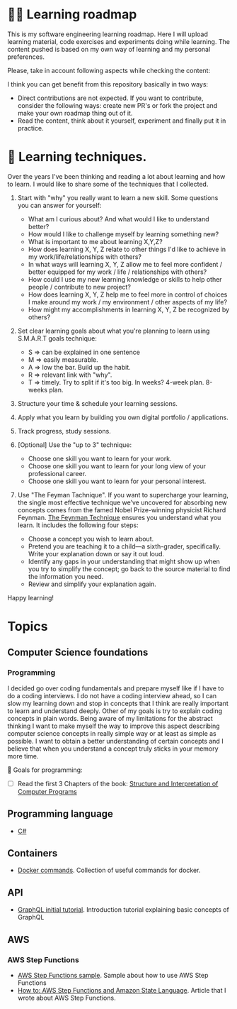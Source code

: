 # 👨‍🏫 Learning roadmap

This is my software engineering learning roadmap. Here I will upload learning material, code exercises and experiments doing while learning. The content pushed is based on my own way of learning and my personal preferences. 

Please, take in account following aspects while checking the content:
 
I think you can get benefit from this repository basically in two ways: 
- Direct contributions are not expected. If you want to contribute, consider the following ways: create new PR's or fork the project and make your own roadmap thing out of it.
- Read the content, think about it yourself, experiment and finally put it in practice. 

# 💪 Learning techniques.

Over the years I've been thinking and reading a lot about learning and how to learn. I would like to share some of the techniques that I collected.

1. Start with "why" you really want to learn a new skill. Some questions you can answer for yourself:
    - What am I curious about? And what would I like to understand better?
    - How would I like to challenge myself by learning something new?
    - What is important to me about learning X,Y,Z?
    - How does learning X, Y, Z relate to other things I'd like to achieve in my work/life/relationships with others?
    - In what ways will learning X, Y, Z allow me to feel more confident / better equipped for my work / life / relationships with others?
    - How could I use my new learning knowledge or skills to help other people / contribute to new project?
    - How does learning X, Y, Z help me to feel more in control of choices I make around my work / my environment / other aspects of my life?
    - How might my accomplishments in learning X, Y, Z be recognized by others?

2. Set clear learning goals about what you're planning to learn using S.M.A.R.T goals technique:
    - S  ⇒ can be explained in one sentence
    - M  ⇒ easily measurable.
    - A  ⇒ low the bar. Build up the habit.
    - R  ⇒ relevant link with "why".
    - T  ⇒ timely. Try to split if it's too big. In weeks? 4-week plan. 8-weeks plan.

3. Structure your time & schedule your learning sessions.

4. Apply what you learn by building you own digital portfolio / applications.

5. Track progress, study sessions. 

6. [Optional] Use the "up to 3" technique:
    - Choose one skill you want to learn for your work.
    - Choose one skill you want to learn for your long view of your professional career.
    - Choose one skill you want to learn for your personal interest.

7. Use "The Feyman Tachnique". If you want to supercharge your learning, the single most effective technique we’ve uncovered for absorbing new concepts comes from the famed Nobel Prize-winning physicist Richard Feynman. [The Feynman Technique](https://fs.blog/2012/04/feynman-technique/) ensures you understand what you learn. It includes the following four steps:
    - Choose a concept you wish to learn about.
    - Pretend you are teaching it to a child—a sixth-grader, specifically. Write your explanation down or say it out loud.
    - Identify any gaps in your understanding that might show up when you try to simplify the concept; go back to the source material to find the information you need.
    - Review and simplify your explanation again.


Happy learning!

# Topics

## Computer Science foundations

### Programming 

I decided go over coding fundamentals and prepare myself like if I have to do a coding interviews. I do not have a coding interview ahead, so I can slow my learning down and stop in concepts that I think are really important to learn and understand deeply. Other of my goals is try to explain coding concepts in plain words. Being aware of my limitations for the abstract thinking I want to make myself the way to improve this aspect describing computer science concepts in really simple way or at least as simple as possible. I want to obtain a better understanding of certain concepts and I believe that when you understand a concept truly sticks in your memory more time.

🦾 Goals for programming:

- [ ] Read the first 3 Chapters of the book: [Structure and Interpretation of Computer Programs](https://mitpress.mit.edu/sites/default/files/sicp/full-text/book/book.html)

## Programming language

- [C#](/c#)

## Containers

- [Docker commands](/containers/docker/COMMANDS.md). Collection of useful commands for docker.

## API

- [GraphQL initial tutorial](/api/graphql/README.md). Introduction tutorial explaining basic concepts of GraphQL

## AWS

### AWS Step Functions

- [AWS Step Functions sample](/aws/stepfunctions). Sample about how to use AWS Step Functions
- [How to: AWS Step Functions and Amazon State Language](https://cesarcodecrafter.com/step-functions-and-state-language/). Article that I wrote about AWS Step Functions.